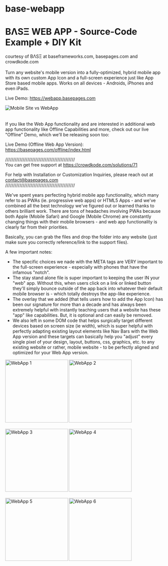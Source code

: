# base-webapp
<h1>BΛSΞ WEB APP - Source-Code Example + DIY Kit</h1>

courtesy of BΛSΞ at baseframeworks.com, basepages.com and crowdkode.com
<br /><br />
Turn any website's mobile version into a fully-optimized, hybrid mobile app with its own custom App Icon and a full-screen experience just like App Store based mobile apps. Works on all devices - Androids, iPhones and even iPads.

Live Demo: <a href="https://webapp.basepages.com" title="Web App Live Demo">https://webapp.basepages.com</a>
<br />

<img src="https://crowdkode.com/static/uploads/features/web_apps_screenshot.png" alt="Mobile Site vs WebApp" style="max-width:400px; margin-bottom:20px;" />

<br />

If you like the Web App functionality and are interested in additional web app functionality like Offline Capabilities and more, check out our live "Offline" Demo, which we'll be releasing soon too:

Live Demo (Offline Web App Version): <a href="https://basepages.com/offline/index.html" title="Web App Live Demo">https://basepages.com/offline/index.html</a>

////////////////////////////////////////////<br />
You can get free support at https://crowdkode.com/solutions/71

For help with Installation or Customization Inquiries, please reach out at contact@basepages.com<br />
////////////////////////////////////////////

We've spent years perfecting hybrid mobile app functionality, which many refer to as PWAs (ie. progressive web apps) or HTML5 Apps - and we've combined all the best technology we've figured out or learned thanks to others brilliant work. There are tons of headaches involving PWAs because both Apple (Mobile Safari) and Google (Mobile Chrome) are constantly changing things with their mobile browsers - and web app functionality is clearly far from their priorities.

Basically, you can grab the files and drop the folder into any website (just make sure you correctly reference/link to the support files).

A few important notes: 
- The specific choices we nade with the META tags are VERY important to the full-screen experience - especially with phones that have the infamous "notch".
- The stay stand alone file is super important to keeping the user IN your "web" app. Without this, when users click on a link or linked button they'll simply bounce outside of the app back into whatever their default mobile browser is - which totally destroys the app-like experience.
- The overlay that we added (that tells users how to add the App Icon) has been our signature for more than a decade and has always been extremely helpful with instantly teaching users that a website has these "app" like capabilities. But, it is optional and can easily be removed.
- We also left in some DOM code that helps surgically target different devices based on screen size (ie width), which is super helpful with perfectly adapting existing layout elements like Nav Bars with the Web App version and these targets can basically help you "adjust" every single pixel of your design, layout, buttons, css, graphics, etc. to any existing website or rather, mobile website - to be perfectly aligned and optimized for your Web App version.

<img src="https://base.basepages.com/3rdparty/webapp/webapp-1.png" alt="WebApp 1" width="200" align="left" style="margin-bottom:20px;" />
<img src="https://base.basepages.com/3rdparty/webapp/webapp-2.png" alt="WebApp 2" width="200" align="left" style="margin-bottom:20px;" />
<img src="https://base.basepages.com/3rdparty/webapp/webapp-3.png" alt="WebApp 3" width="200" align="left" style="margin-bottom:20px;" />
<img src="https://base.basepages.com/3rdparty/webapp/webapp-4.png" alt="WebApp 4" width="200" align="left" style="margin-bottom:20px;" />
<img src="https://base.basepages.com/3rdparty/webapp/webapp-5.png" alt="WebApp 5" width="200" align="left" style="margin-bottom:20px;" />
<img src="https://base.basepages.com/3rdparty/webapp/webapp-6.png" alt="WebApp 6" width="200" align="left" style="margin-bottom:20px;" />
